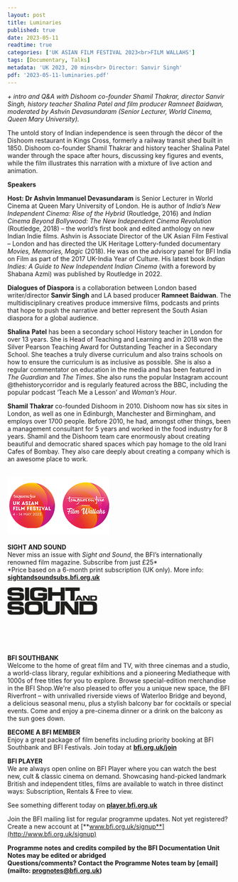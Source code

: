 ```yaml
---
layout: post
title: Luminaries
published: true
date: 2023-05-11
readtime: true
categories: ['UK ASIAN FILM FESTIVAL 2023<br>FILM WALLAHS']
tags: [Documentary, Talks]
metadata: 'UK 2023, 20 mins<br> Director: Sanvir Singh'
pdf: '2023-05-11-luminaries.pdf'
---
```


_+ intro and Q&A with Dishoom co-founder Shamil Thakrar, director  Sanvir Singh, history teacher Shalina Patel and film producer Ramneet Baidwan, moderated by Ashvin Devasundaram (Senior Lecturer, World Cinema, Queen Mary University)._

The untold story of Indian independence is seen through the décor of the Dishoom restaurant in Kings Cross, formerly a railway transit shed built in 1850. Dishoom co-founder Shamil Thakrar and history teacher Shalina Patel wander through the space after hours, discussing key figures and events, while the film illustrates this narration with a mixture of live action and animation.

**Speakers**

**Host: Dr Ashvin Immanuel Devasundaram**  is Senior Lecturer in World Cinema at Queen Mary University of London. He is author of _India’s New Independent Cinema: Rise of the Hybrid_ (Routledge, 2016) and _Indian Cinema Beyond Bollywood: The New Independent Cinema Revolution_ (Routledge, 2018) – the world’s first book and edited anthology on new Indian Indie films. Ashvin is Associate Director of the UK Asian Film Festival – London and has directed the UK Heritage Lottery-funded documentary _Movies, Memories, Magic_ (2018). He was on the advisory panel for BFI India on Film as part of the 2017 UK-India Year of Culture. His latest book _Indian Indies: A Guide to New Independent Indian Cinema_ (with a foreword by Shabana Azmi) was published by Routledge in 2022.

**Dialogues of Diaspora**  is a collaboration between London based writer/director **Sanvir Singh**  and LA based producer **Ramneet**  **Baidwan**.  The multidisciplinary creatives produce immersive films, podcasts and prints that hope to push the narrative and better represent the South Asian diaspora for a global audience.

**Shalina**  **Patel**  has been a secondary school History teacher in London for over 13 years. She is Head of Teaching and Learning and in 2018 won the Silver Pearson Teaching Award for Outstanding Teacher in a Secondary School.  She teaches a truly diverse curriculum and also trains schools on how to ensure the curriculum is as inclusive as possible. She is also a regular commentator on education in the media and has been featured in  _The_ _Guardian_ and _The Times_. She also runs the popular Instagram account @thehistorycorridor and is regularly featured across the BBC, including the popular podcast ‘Teach Me a Lesson’ and _Woman’s Hour_.

**Shamil  Thakrar** co-founded Dishoom in 2010. Dishoom now has six sites in London, as well as one in Edinburgh, Manchester and Birmingham, and employs over 1700 people. Before 2010, he had, amongst other things, been a management consultant for 5 years and worked in the food industry for 8 years. Shamil and the Dishoom team care enormously about creating beautiful and democratic shared spaces which pay homage to the old Irani Cafes of Bombay. They also care deeply about creating a company which is an awesome place to work.
<br><br>

<img style="float: left;" src="/img/uk-asian-film-festival.png">
<br><br><br><br><br><br><br><br>

**SIGHT AND SOUND**<br>
Never miss an issue with _Sight and Sound_, the BFI’s internationally renowned film magazine. Subscribe from just £25*<br>
*Price based on a 6-month print subscription (UK only). More info: [**sightandsoundsubs.bfi.org.uk**](https://sightandsoundsubs.bfi.org.uk/subscribe)

<img style="float: left;" src="/img/sight-and-sound.jpg" width="40%" height="40%"><br><br><br><br><br><br><br><br>

**BFI SOUTHBANK**  
Welcome to the home of great film and TV, with three cinemas and a studio, a world-class library, regular exhibitions and a pioneering Mediatheque with 1000s of free titles for you to explore. Browse special-edition merchandise in the BFI Shop.We&#39;re also pleased to offer you a unique new space, the BFI Riverfront – with unrivalled riverside views of Waterloo Bridge and beyond, a delicious seasonal menu, plus a stylish balcony bar for cocktails or special events. Come and enjoy a pre-cinema dinner or a drink on the balcony as the sun goes down.  

**BECOME A BFI MEMBER**  
Enjoy a great package of film benefits including priority booking at BFI Southbank and BFI Festivals. Join today at [**bfi.org.uk/join**](http://www.bfi.org.uk/join)  

**BFI PLAYER**  
 We are always open online on BFI Player where you can watch the best new, cult &amp; classic cinema on demand. Showcasing hand-picked landmark British and independent titles, films are available to watch in three distinct ways: Subscription, Rentals &amp; Free to view.  

See something different today on [**player.bfi.org.uk**](https://player.bfi.org.uk)  

Join the BFI mailing list for regular programme updates. Not yet registered? Create a new account at [**www.bfi.org.uk/signup**](http://www.bfi.org.uk/signup)

**Programme notes and credits compiled by the BFI Documentation Unit  
Notes may be edited or abridged  
Questions/comments? Contact the Programme Notes team by [email](mailto: prognotes@bfi.org.uk)**

<!--stackedit_data:
eyJoaXN0b3J5IjpbNzg1NTEwMTc0XX0=
-->
